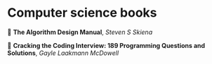 # Computer science books

:closed_book: **The Algorithm Design Manual**, *Steven S Skiena*

:book: **Cracking the Coding Interview: 189 Programming Questions and Solutions**, *Gayle Laakmann McDowell*

